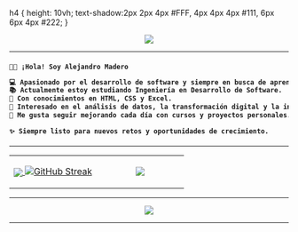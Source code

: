 h4 {
   height: 10vh;
   text-shadow:2px 2px 4px #FFF, 4px 4px 4px #111,
   6px 6px 4px #222;
}


<!--- stats & Trophy (start) -->
<p align="center">
<a href="https://github.com/Alejandro1Mendoza"><img href="https://github.com/Alejandro1Mendoza" align="center" src="https://capsule-render.vercel.app/api?type=waving&height=300&color=gradient&text=Hello%20Dev's%20💻&section=header&reversal=false&textBg=true&fontSize=44&animation=scaleIn&fontAlignY=43&descAlignY=62&descAlign=0&descSize=14&desc=🍂🍂🍂🍂🍂🍂🍂🍂&fontAlign=50"/>

----
<p>

<h4>
  
```html
👋🏼 ¡Hola! Soy Alejandro Madero

💻 Apasionado por el desarrollo de software y siempre en busca de aprender nuevas tecnologías.  
📚 Actualmente estoy estudiando Ingeniería en Desarrollo de Software.
🔧 Con conocimientos en HTML, CSS y Excel.  
🚀 Interesado en el análisis de datos, la transformación digital y la innovación tecnológica.  
🌱 Me gusta seguir mejorando cada día con cursos y proyectos personales.  

✨ Siempre listo para nuevos retos y oportunidades de crecimiento.
```
</p>

</h4>

----
  <!--- stats (start) -->
<table align="center">
<tr border="center">
<td width="50%" align="center">
  
  <a href="https://github.com/Alejandro1Mendoza"><img href="https://github.com/Alejandro1Mendoza" align="center" src="https://github-readme-stats.vercel.app/api?username=Alejandro1Mendoza&theme=calm&show_icons=true&hide_border=true&count_private=true&locale=es" />
  <a href="https://github.com/Alejandro1Mendoza"><img src="https://git-hub-streak-stats.vercel.app?user=Alejandro1Mendoza&theme=calm&hide_border=true&locale=es&card_width=496" alt="GitHub Streak" /></a>
</td>

<td width="50%" align="center">

  <a href="https://github.com/Alejandro1Mendoza"><img align="center" src="https://github-readme-stats.vercel.app/api/top-langs/?username=Alejandro1Mendoza&theme=calm&show_icons=true&hide_border=true&layout=compact&locale=es"/>
  
  </td>
</tr>
</table>

----

<p align="center">
<a href="https://github.com/Alejandro1Mendoza"><img href="https://github.com/Alejandro1Mendoza" align="center" src="https://capsule-render.vercel.app/api?type=waving&height=200&color=gradient&text=🐟🐠🐡🐠🐡🐟🐡&section=footer&reversal=false&textBg=false&fontSize=12&animation=scaleIn&fontAlignY=52&descAlignY=84&descAlign=77&descSize=12&desc=🐟🐠🐡🐠🐡🐟🐡&fontAlign=20"/>


----
